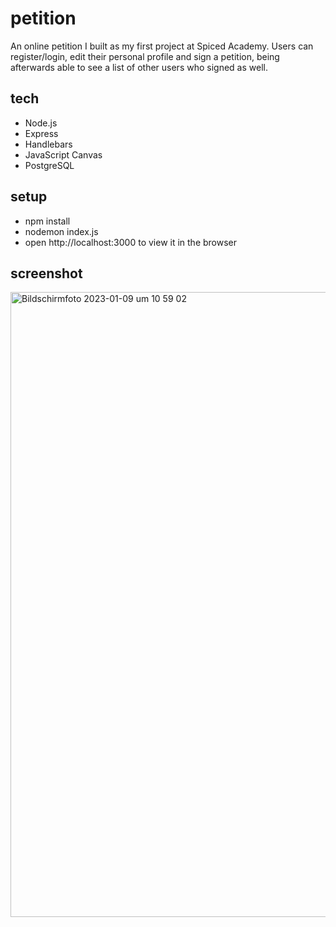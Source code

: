 # petition

An online petition I built as my first project at Spiced Academy. Users can register/login, edit their personal profile and sign a petition, being afterwards able to see a list of other users who signed as well.

## tech
* Node.js
* Express
* Handlebars
* JavaScript Canvas
* PostgreSQL

## setup
* npm install
* nodemon index.js 
* open http://localhost:3000 to view it in the browser

## screenshot
<img width="1000" alt="Bildschirmfoto 2023-01-09 um 10 59 02" src="https://user-images.githubusercontent.com/105161260/211285597-d1209b26-2a7f-467b-97f9-1240f9d4e141.png">
